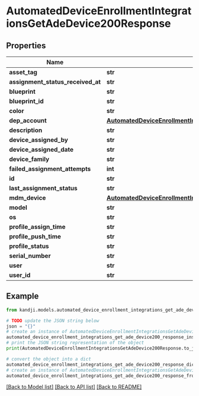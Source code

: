 # AutomatedDeviceEnrollmentIntegrationsGetAdeDevice200Response


## Properties

Name | Type | Description | Notes
------------ | ------------- | ------------- | -------------
**asset_tag** | **str** |  | [optional] 
**assignment_status_received_at** | **str** |  | [optional] 
**blueprint** | **str** |  | [optional] 
**blueprint_id** | **str** |  | [optional] 
**color** | **str** |  | [optional] 
**dep_account** | [**AutomatedDeviceEnrollmentIntegrationsGetAdeDevice200ResponseDepAccount**](AutomatedDeviceEnrollmentIntegrationsGetAdeDevice200ResponseDepAccount.md) |  | [optional] 
**description** | **str** |  | [optional] 
**device_assigned_by** | **str** |  | [optional] 
**device_assigned_date** | **str** |  | [optional] 
**device_family** | **str** |  | [optional] 
**failed_assignment_attempts** | **int** |  | [optional] 
**id** | **str** |  | [optional] 
**last_assignment_status** | **str** |  | [optional] 
**mdm_device** | [**AutomatedDeviceEnrollmentIntegrationsGetAdeDevice200ResponseMdmDevice**](AutomatedDeviceEnrollmentIntegrationsGetAdeDevice200ResponseMdmDevice.md) |  | [optional] 
**model** | **str** |  | [optional] 
**os** | **str** |  | [optional] 
**profile_assign_time** | **str** |  | [optional] 
**profile_push_time** | **str** |  | [optional] 
**profile_status** | **str** |  | [optional] 
**serial_number** | **str** |  | [optional] 
**user** | **str** |  | [optional] 
**user_id** | **str** |  | [optional] 

## Example

```python
from kandji.models.automated_device_enrollment_integrations_get_ade_device200_response import AutomatedDeviceEnrollmentIntegrationsGetAdeDevice200Response

# TODO update the JSON string below
json = "{}"
# create an instance of AutomatedDeviceEnrollmentIntegrationsGetAdeDevice200Response from a JSON string
automated_device_enrollment_integrations_get_ade_device200_response_instance = AutomatedDeviceEnrollmentIntegrationsGetAdeDevice200Response.from_json(json)
# print the JSON string representation of the object
print(AutomatedDeviceEnrollmentIntegrationsGetAdeDevice200Response.to_json())

# convert the object into a dict
automated_device_enrollment_integrations_get_ade_device200_response_dict = automated_device_enrollment_integrations_get_ade_device200_response_instance.to_dict()
# create an instance of AutomatedDeviceEnrollmentIntegrationsGetAdeDevice200Response from a dict
automated_device_enrollment_integrations_get_ade_device200_response_from_dict = AutomatedDeviceEnrollmentIntegrationsGetAdeDevice200Response.from_dict(automated_device_enrollment_integrations_get_ade_device200_response_dict)
```
[[Back to Model list]](../README.md#documentation-for-models) [[Back to API list]](../README.md#documentation-for-api-endpoints) [[Back to README]](../README.md)


